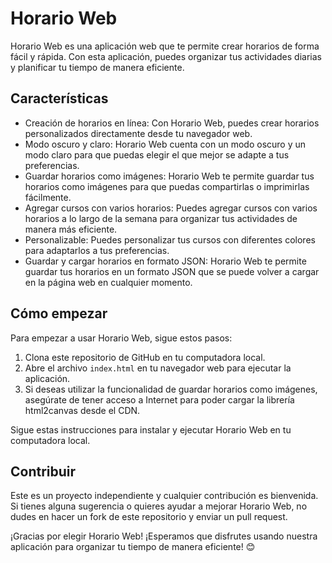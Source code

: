 # Horario Web

Horario Web es una aplicación web que te permite crear horarios de forma fácil y rápida. Con esta aplicación, puedes organizar tus actividades diarias y planificar tu tiempo de manera eficiente.

## Características

- Creación de horarios en línea: Con Horario Web, puedes crear horarios personalizados directamente desde tu navegador web.
- Modo oscuro y claro: Horario Web cuenta con un modo oscuro y un modo claro para que puedas elegir el que mejor se adapte a tus preferencias.
- Guardar horarios como imágenes: Horario Web te permite guardar tus horarios como imágenes para que puedas compartirlas o imprimirlas fácilmente.
- Agregar cursos con varios horarios: Puedes agregar cursos con varios horarios a lo largo de la semana para organizar tus actividades de manera más eficiente.
- Personalizable: Puedes personalizar tus cursos con diferentes colores para adaptarlos a tus preferencias.
- Guardar y cargar horarios en formato JSON: Horario Web te permite guardar tus horarios en un formato JSON que se puede volver a cargar en la página web en cualquier momento.

## Cómo empezar

Para empezar a usar Horario Web, sigue estos pasos:

1. Clona este repositorio de GitHub en tu computadora local.
2. Abre el archivo `index.html` en tu navegador web para ejecutar la aplicación.
3. Si deseas utilizar la funcionalidad de guardar horarios como imágenes, asegúrate de tener acceso a Internet para poder cargar la librería html2canvas desde el CDN.

Sigue estas instrucciones para instalar y ejecutar Horario Web en tu computadora local.

## Contribuir

Este es un proyecto independiente y cualquier contribución es bienvenida. Si tienes alguna sugerencia o quieres ayudar a mejorar Horario Web, no dudes en hacer un fork de este repositorio y enviar un pull request.

¡Gracias por elegir Horario Web! ¡Esperamos que disfrutes usando nuestra aplicación para organizar tu tiempo de manera eficiente! 😊